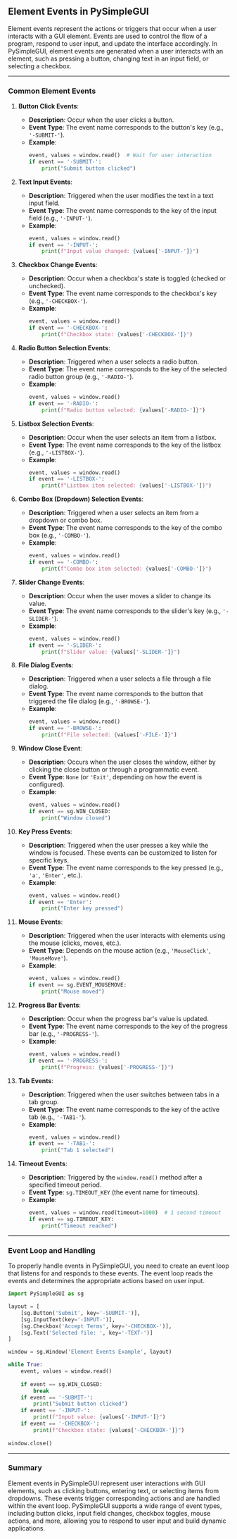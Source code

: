 ## Element Events in PySimpleGUI

Element events represent the actions or triggers that occur when a user interacts with a GUI element. Events are used to control the flow of a program, respond to user input, and update the interface accordingly. In PySimpleGUI, element events are generated when a user interacts with an element, such as pressing a button, changing text in an input field, or selecting a checkbox.

---

### Common Element Events

1. **Button Click Events**:
   - **Description**: Occur when the user clicks a button.
   - **Event Type**: The event name corresponds to the button's key (e.g., `'-SUBMIT-'`).
   - **Example**:
     ```python
     event, values = window.read()  # Wait for user interaction
     if event == '-SUBMIT-':
         print("Submit button clicked")
     ```

2. **Text Input Events**:
   - **Description**: Triggered when the user modifies the text in a text input field.
   - **Event Type**: The event name corresponds to the key of the input field (e.g., `'-INPUT-'`).
   - **Example**:
     ```python
     event, values = window.read()
     if event == '-INPUT-':
         print(f"Input value changed: {values['-INPUT-']}")
     ```

3. **Checkbox Change Events**:
   - **Description**: Occur when a checkbox's state is toggled (checked or unchecked).
   - **Event Type**: The event name corresponds to the checkbox's key (e.g., `'-CHECKBOX-'`).
   - **Example**:
     ```python
     event, values = window.read()
     if event == '-CHECKBOX-':
         print(f"Checkbox state: {values['-CHECKBOX-']}")
     ```

4. **Radio Button Selection Events**:
   - **Description**: Triggered when a user selects a radio button.
   - **Event Type**: The event name corresponds to the key of the selected radio button group (e.g., `'-RADIO-'`).
   - **Example**:
     ```python
     event, values = window.read()
     if event == '-RADIO-':
         print(f"Radio button selected: {values['-RADIO-']}")
     ```

5. **Listbox Selection Events**:
   - **Description**: Occur when the user selects an item from a listbox.
   - **Event Type**: The event name corresponds to the key of the listbox (e.g., `'-LISTBOX-'`).
   - **Example**:
     ```python
     event, values = window.read()
     if event == '-LISTBOX-':
         print(f"Listbox item selected: {values['-LISTBOX-']}")
     ```

6. **Combo Box (Dropdown) Selection Events**:
   - **Description**: Triggered when a user selects an item from a dropdown or combo box.
   - **Event Type**: The event name corresponds to the key of the combo box (e.g., `'-COMBO-'`).
   - **Example**:
     ```python
     event, values = window.read()
     if event == '-COMBO-':
         print(f"Combo box item selected: {values['-COMBO-']}")
     ```

7. **Slider Change Events**:
   - **Description**: Occur when the user moves a slider to change its value.
   - **Event Type**: The event name corresponds to the slider's key (e.g., `'-SLIDER-'`).
   - **Example**:
     ```python
     event, values = window.read()
     if event == '-SLIDER-':
         print(f"Slider value: {values['-SLIDER-']}")
     ```

8. **File Dialog Events**:
   - **Description**: Triggered when a user selects a file through a file dialog.
   - **Event Type**: The event name corresponds to the button that triggered the file dialog (e.g., `'-BROWSE-'`).
   - **Example**:
     ```python
     event, values = window.read()
     if event == '-BROWSE-':
         print(f"File selected: {values['-FILE-']}")
     ```

9. **Window Close Event**:
   - **Description**: Occurs when the user closes the window, either by clicking the close button or through a programmatic event.
   - **Event Type**: `None` (or `'Exit'`, depending on how the event is configured).
   - **Example**:
     ```python
     event, values = window.read()
     if event == sg.WIN_CLOSED:
         print("Window closed")
     ```

10. **Key Press Events**:
    - **Description**: Triggered when the user presses a key while the window is focused. These events can be customized to listen for specific keys.
    - **Event Type**: The event name corresponds to the key pressed (e.g., `'a'`, `'Enter'`, etc.).
    - **Example**:
      ```python
      event, values = window.read()
      if event == 'Enter':
          print("Enter key pressed")
      ```

11. **Mouse Events**:
    - **Description**: Triggered when the user interacts with elements using the mouse (clicks, moves, etc.).
    - **Event Type**: Depends on the mouse action (e.g., `'MouseClick'`, `'MouseMove'`).
    - **Example**:
      ```python
      event, values = window.read()
      if event == sg.EVENT_MOUSEMOVE:
          print("Mouse moved")
      ```

12. **Progress Bar Events**:
    - **Description**: Occur when the progress bar's value is updated.
    - **Event Type**: The event name corresponds to the key of the progress bar (e.g., `'-PROGRESS-'`).
    - **Example**:
      ```python
      event, values = window.read()
      if event == '-PROGRESS-':
          print(f"Progress: {values['-PROGRESS-']}")
      ```

13. **Tab Events**:
    - **Description**: Triggered when the user switches between tabs in a tab group.
    - **Event Type**: The event name corresponds to the key of the active tab (e.g., `'-TAB1-'`).
    - **Example**:
      ```python
      event, values = window.read()
      if event == '-TAB1-':
          print("Tab 1 selected")
      ```

14. **Timeout Events**:
    - **Description**: Triggered by the `window.read()` method after a specified timeout period.
    - **Event Type**: `sg.TIMEOUT_KEY` (the event name for timeouts).
    - **Example**:
      ```python
      event, values = window.read(timeout=1000)  # 1 second timeout
      if event == sg.TIMEOUT_KEY:
          print("Timeout reached")
      ```

---

### Event Loop and Handling

To properly handle events in PySimpleGUI, you need to create an event loop that listens for and responds to these events. The event loop reads the events and determines the appropriate actions based on user input.

```python
import PySimpleGUI as sg

layout = [
    [sg.Button('Submit', key='-SUBMIT-')],
    [sg.InputText(key='-INPUT-')],
    [sg.Checkbox('Accept Terms', key='-CHECKBOX-')],
    [sg.Text('Selected file: ', key='-TEXT-')]
]

window = sg.Window('Element Events Example', layout)

while True:
    event, values = window.read()
    
    if event == sg.WIN_CLOSED:
        break
    if event == '-SUBMIT-':
        print("Submit button clicked")
    if event == '-INPUT-':
        print(f"Input value: {values['-INPUT-']}")
    if event == '-CHECKBOX-':
        print(f"Checkbox state: {values['-CHECKBOX-']}")
    
window.close()
```

---

### Summary

Element events in PySimpleGUI represent user interactions with GUI elements, such as clicking buttons, entering text, or selecting items from dropdowns. These events trigger corresponding actions and are handled within the event loop. PySimpleGUI supports a wide range of event types, including button clicks, input field changes, checkbox toggles, mouse actions, and more, allowing you to respond to user input and build dynamic applications.